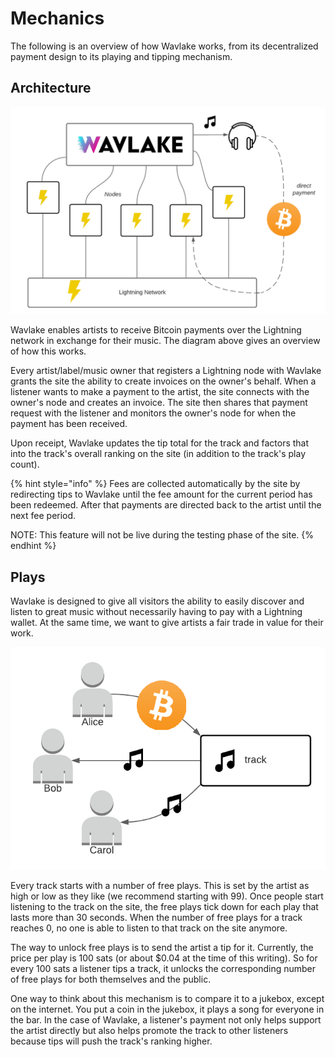# Mechanics

The following is an overview of how Wavlake works, from its decentralized payment design to its playing and tipping mechanism.

## Architecture

![](<.gitbook/assets/Wavlake High-Level Design.png>)

Wavlake enables artists to receive Bitcoin payments over the Lightning network in exchange for their music. The diagram above gives an overview of how this works.

Every artist/label/music owner that registers a Lightning node with Wavlake grants the site the ability to create invoices on the owner's behalf. When a listener wants to make a payment to the artist, the site connects with the owner's node and creates an invoice. The site then shares that payment request with the listener and monitors the owner's node for when the payment has been received.

Upon receipt, Wavlake updates the tip total for the track and factors that into the track's overall ranking on the site (in addition to the track's play count).

{% hint style="info" %}
Fees are collected automatically by the site by redirecting tips to Wavlake until the fee amount for the current period has been redeemed. After that payments are directed back to the artist until the next fee period.

NOTE: This feature will not be live during the testing phase of the site.
{% endhint %}

## Plays

Wavlake is designed to give all visitors the ability to easily discover and listen to great music without necessarily having to pay with a Lightning wallet. At the same time, we want to give artists a fair trade in value for their work.

![](<.gitbook/assets/Wavlake plays.png>)

Every track starts with a number of free plays. This is set by the artist as high or low as they like (we recommend starting with 99). Once people start listening to the track on the site, the free plays tick down for each play that lasts more than 30 seconds. When the number of free plays for a track reaches 0, no one is able to listen to that track on the site anymore.

The way to unlock free plays is to send the artist a tip for it. Currently, the price per play is 100 sats (or about $0.04 at the time of this writing). So for every 100 sats a listener tips a track, it unlocks the corresponding number of free plays for both themselves and the public.

One way to think about this mechanism is to compare it to a jukebox, except on the internet. You put a coin in the jukebox, it plays a song for everyone in the bar. In the case of Wavlake, a listener's payment not only helps support the artist directly but also helps promote the track to other listeners because tips will push the track's ranking higher.

